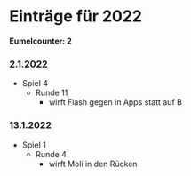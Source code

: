 # Einträge für 2022

**Eumelcounter: 2**

### 2.1.2022

- Spiel 4
  - Runde 11
    - wirft Flash gegen in Apps statt auf B

### 13.1.2022

- Spiel 1
  - Runde 4
    - wirft Moli in den Rücken
